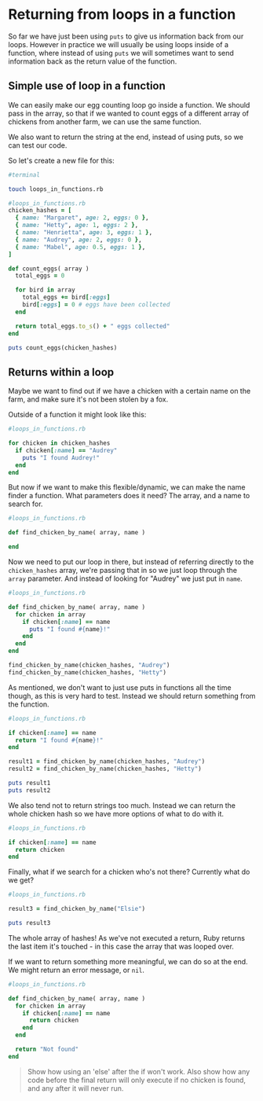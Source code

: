 # Returning from loops in a function

So far we have just been using `puts` to give us information back from our loops. However in practice we will usually be using loops inside of a function, where instead of using `puts` we will sometimes want to send information back as the return value of the function.

## Simple use of loop in a function

We can easily make our egg counting loop go inside a function. We should pass in the array, so that if we wanted to count eggs of a different array of chickens from another farm, we can use the same function.

We also want to return the string at the end, instead of using puts, so we can test our code.

So let's create a new file for this:

```bash
#terminal

touch loops_in_functions.rb
```

```ruby
#loops_in_functions.rb
chicken_hashes = [
  { name: "Margaret", age: 2, eggs: 0 },
  { name: "Hetty", age: 1, eggs: 2 },
  { name: "Henrietta", age: 3, eggs: 1 },
  { name: "Audrey", age: 2, eggs: 0 },
  { name: "Mabel", age: 0.5, eggs: 1 },
]

def count_eggs( array )
  total_eggs = 0

  for bird in array
    total_eggs += bird[:eggs]
    bird[:eggs] = 0 # eggs have been collected
  end

  return total_eggs.to_s() + " eggs collected"
end

puts count_eggs(chicken_hashes)
```

## Returns within a loop

Maybe we want to find out if we have a chicken with a certain name on the farm, and make sure it's not been stolen by a fox.

Outside of a function it might look like this:

```ruby
#loops_in_functions.rb

for chicken in chicken_hashes
  if chicken[:name] == "Audrey"
    puts "I found Audrey!"
  end
end
```

But now if we want to make this flexible/dynamic, we can make the name finder a function. What parameters does it need? The array, and a name to search for.

```ruby
#loops_in_functions.rb

def find_chicken_by_name( array, name )

end
```

Now we need to put our loop in there, but instead of referring directly to the `chicken_hashes` array, we're passing that in so we just loop through the `array` parameter. And instead of looking for "Audrey" we just put in `name`.

```ruby
#loops_in_functions.rb

def find_chicken_by_name( array, name )
  for chicken in array
    if chicken[:name] == name
      puts "I found #{name}!"
    end
  end
end

find_chicken_by_name(chicken_hashes, "Audrey")
find_chicken_by_name(chicken_hashes, "Hetty")
```

As mentioned, we don't want to just use puts in functions all the time though, as this is very hard to test. Instead we should return something from the function.

```ruby
#loops_in_functions.rb

if chicken[:name] == name
  return "I found #{name}!"
end

result1 = find_chicken_by_name(chicken_hashes, "Audrey")
result2 = find_chicken_by_name(chicken_hashes, "Hetty")

puts result1
puts result2
```

We also tend not to return strings too much. Instead we can return the whole chicken hash so we have more options of what to do with it.

```ruby
#loops_in_functions.rb

if chicken[:name] == name
  return chicken
end
```

Finally, what if we search for a chicken who's not there? Currently what do we get?

```ruby
#loops_in_functions.rb

result3 = find_chicken_by_name("Elsie")

puts result3
```

The whole array of hashes! As we've not executed a return, Ruby returns the last item it's touched - in this case the array that was looped over.

If we want to return something more meaningful, we can do so at the end. We might return an error message, or `nil`.

```ruby
#loops_in_functions.rb

def find_chicken_by_name( array, name )
  for chicken in array
    if chicken[:name] == name
      return chicken
    end
  end

  return "Not found"
end
```

> Show how using an 'else' after the if won't work. Also show how any code before the final return will only execute if no chicken is found, and any after it will never run.
